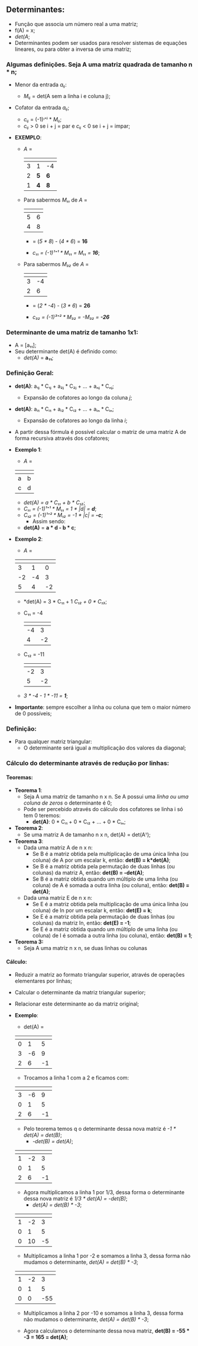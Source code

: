 ## Determinantes:
  * Função que associa um número real a uma matriz;
  * f(A) = x;
  * _det(A_;
  * Determinantes podem ser usados para resolver sistemas de equações lineares, ou para obter a inversa de uma matriz;
  ### Algumas definições. Seja A uma matriz quadrada de tamanho n * n;
  * Menor da entrada *aᵢⱼ*:
    * *Mᵢⱼ* = det(A sem a linha i e coluna j);
  * Cofator da entrada *aᵢⱼ*;
    * *cᵢⱼ* = (-1)ᶦ⁺ʲ * *Mᵢⱼ*;
    * *cᵢⱼ* > 0 se i + j = par e *cᵢⱼ* < 0 se i + j = impar;
  * __EXEMPLO__:

    * *A* =

      <span> | <span> | <span> |
      --- | --- | --- | 
      3 | 1 | -4
      2 | __5__ | __6__
      1 | __4__ | __8__

    * Para sabermos *M₁₁* de *A* = 

      <span> | <span> |
      --- | --- | 
      5 | 6
      4 | 8

      * = (*5 * 8*) - (*4 * 6*) = __16__

      * *c₁₁ = (-1)¹⁺¹ * M₁₁ = M₁₁ = __16__*;

    * Para sabermos *M₃₂* de *A* = 

      <span> | <span> |
      --- | --- | 
      3 | -4
      2 | 6

      * = (*2 * -4*) - (*3 * 6*) = __26__

      * *c₃₂ = (-1)³⁺² * M₃₂ = -M₃₂ = __-26__*
  ### Determinante de uma matriz de tamanho 1x1:

  * A = [a₁₁];
  * Seu determinante det(A) é definido como:
    * *det(A)* = **a₁₁**;
  ### Definição Geral:
  * __det(A)__: a₁ⱼ * C₁ⱼ + a₂ⱼ * C₂ⱼ + ... + aₙⱼ * Cₙⱼ;
    * Expansão de cofatores ao longo da coluna *j*;
  * __det(A)__: aᵢ₁ * Cᵢ₁ + aᵢ₂ * Cᵢ₂ + ... + aᵢₙ * Cᵢₙ;
    * Expansão de cofatores ao longo da linha *i*;
  * A partir dessa fórmula é possível calcular o matriz de uma matriz A de forma recursiva através dos cofatores;

  * __Exemplo 1__:

    * *A* = 

    <span> | <span> |
    --- | --- | 
    a | b
    c | d

    * *det(A) = a * C₁₁ + b * C₁₂*;
    * *C₁₁ = (-1)¹⁺¹ * M₁₁ = 1 * |d| = __d__*;
    * *C₁₂ = (-1)¹⁺² * M₁₂ = -1 * |c| = __-c__*;
      * Assim sendo:
    * __det(A)__ = __a * d - b * c__;
  * __Exemplo 2__:

    * *A* =

    <span> | <span> | <span> |
    --- | --- | --- | 
    3 | 1 | 0
    -2 |-4 | 3
    5 | 4 | -2

    * *det(A) = 3 * C₁₁ + 1 *C₁₂ + 0 * C₁₃*;
    
    * C₁₁ = -4

      <span> | <span> |
      --- | --- | 
      -4 | 3 |
      4 | -2 |

    * C₁₂ = -11

      <span> | <span> |
      --- | --- | 
      -2 | 3 |
      5 | -2 |

    * *3 * -4 - 1 * -11 = __1__*;
  * __Importante__: sempre escolher a linha ou coluna que tem o maior número de 0 possíveis;
  ### Definição:
  * Para qualquer matriz triangular:
    * O determinante será igual a multiplicação dos valores da diagonal;
  ### Cálculo do determinante através de redução por linhas:
  #### Teoremas:
  * __Teorema 1__:
    * Seja A uma matriz de tamanho n x n. Se A possui uma _linha ou uma coluna de zeros_ o determinante é 0;
    * Pode ser percebido através do cálculo dos cofatores se linha i só tem 0 teremos:
      * __det(A)__: 0 * Cᵢ₁ + 0 * Cᵢ₂ + ... + 0 * Cᵢₙ;
  * __Teorema 2__:
    * Se uma matriz A de tamanho n x n, det(A) = det(Aᵀ);
  * __Teorema 3__:
    * Dada uma matriz A de n x n:
      * Se B é a matriz obtida pela multiplicação de uma única linha (ou coluna) de A por um escalar k, então: __det(B) = k*det(A)__;
      * Se B é a matriz obtida pela permutação de duas linhas (ou colunas) da matriz A, então: __det(B) = -det(A)__;
      * Se B é a matriz obtida quando um múltiplo de uma linha (ou coluna) de A é somada a outra linha (ou coluna), então: __det(B) = det(A)__;
    * Dada uma matriz E de n x n:
      * Se E é a matriz obtida pela multiplicação de uma única linha (ou coluna) de In por um escalar k, então: __det(E) = k__;
      * Se E é a matriz obtida pela permutação de duas linhas (ou colunas) da matriz In, então: __det(E) = -1__;
      * Se E é a matriz obtida quando um múltiplo de uma linha (ou coluna) de I é somada a outra linha (ou coluna), então: __det(B) = 1__;
  * __Teorema 3:__
    * Seja A uma matriz n x n, se duas linhas ou colunas 
#### Cálculo:
  * Reduzir a matriz ao formato triangular superior, através de operações elementares por linhas;
  * Calcular o determinante da matriz triangular superior;
  * Relacionar este determinante ao da matriz original;
  * __Exemplo__:
    * det(A) = 

    <span> | <span> | <span> |
    --- | --- | --- | 
    0 | 1 | 5
    3 |-6 | 9
    2 | 6 | -1

    * Trocamos a linha 1 com a 2 e ficamos com:

    <span> | <span> | <span> |
    --- | --- | --- | 
    3 |-6 | 9
    0 | 1 | 5
    2 | 6 | -1

    * Pelo teorema temos q o determinante dessa nova matriz é *-1 * det(A) = det(B)*;
      * *-det(B) = det(A)*;

    <span> | <span> | <span> |
    --- | --- | --- | 
    1 |-2 | 3
    0 | 1 | 5
    2 | 6 | -1

    * Agora multiplicamos a linha 1 por 1/3, dessa forma o determinante dessa nova matriz é *1/3 * det(A) = -det(B)*;
      * *det(A) = det(B) * -3*;

    <span> | <span> | <span> |
    --- | --- | --- | 
    1 |-2 | 3
    0 | 1 | 5
    0 | 10 | -5

    * Multiplicamos a linha 1 por -2 e somamos a linha 3, dessa forma não mudamos o determinante, *det(A) = det(B) * -3*;

    <span> | <span> | <span> |
    --- | --- | --- | 
    1 |-2 | 3
    0 | 1 | 5
    0 | 0 | -55

    * Multiplicamos a linha 2 por -10 e somamos a linha 3, dessa forma não mudamos o determinante, *det(A) = det(B) * -3*;

    * Agora calculamos o determinante dessa nova matriz, __det(B) = -55 * -3 = 165 = det(A)__;